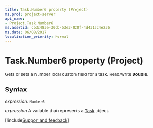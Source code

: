 ```yaml
---
title: Task.Number6 property (Project)
ms.prod: project-server
api_name:
- Project.Task.Number6
ms.assetid: cb3c483e-30bb-53e3-020f-4d431ac4e236
ms.date: 06/08/2017
localization_priority: Normal
---
```



# Task.Number6 property (Project)

Gets or sets a Number local custom field for a task. Read/write  **Double**.


## Syntax

_expression_. `Number6`

_expression_ A variable that represents a [Task](./Project.Task.md) object.

[!include[Support and feedback](~/includes/feedback-boilerplate.md)]